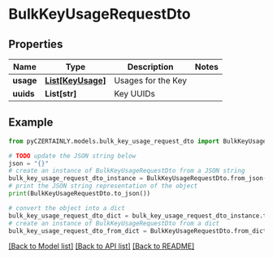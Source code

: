 # BulkKeyUsageRequestDto


## Properties

Name | Type | Description | Notes
------------ | ------------- | ------------- | -------------
**usage** | [**List[KeyUsage]**](KeyUsage.md) | Usages for the Key | 
**uuids** | **List[str]** | Key UUIDs | 

## Example

```python
from pyCZERTAINLY.models.bulk_key_usage_request_dto import BulkKeyUsageRequestDto

# TODO update the JSON string below
json = "{}"
# create an instance of BulkKeyUsageRequestDto from a JSON string
bulk_key_usage_request_dto_instance = BulkKeyUsageRequestDto.from_json(json)
# print the JSON string representation of the object
print(BulkKeyUsageRequestDto.to_json())

# convert the object into a dict
bulk_key_usage_request_dto_dict = bulk_key_usage_request_dto_instance.to_dict()
# create an instance of BulkKeyUsageRequestDto from a dict
bulk_key_usage_request_dto_from_dict = BulkKeyUsageRequestDto.from_dict(bulk_key_usage_request_dto_dict)
```
[[Back to Model list]](../README.md#documentation-for-models) [[Back to API list]](../README.md#documentation-for-api-endpoints) [[Back to README]](../README.md)


